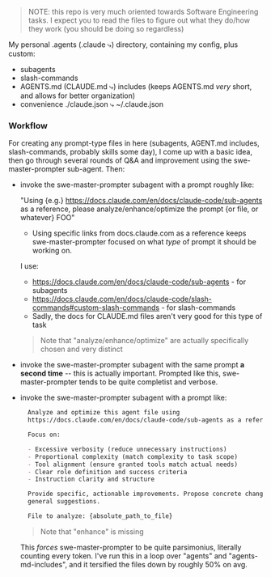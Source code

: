 > NOTE: this repo is very much oriented towards Software Engineering tasks. I
> expect you to read the files to figure out what they do/how they work (you
> should be doing so regardless)

My personal .agents (.claude ⤷) directory, containing my config, plus custom:

- subagents
- slash-commands
- AGENTS.md (CLAUDE.md ⤷) includes (keeps AGENTS.md *very* short, and allows for
  better organization)
- convenience ./claude.json ⤷ ~/.claude.json

### Workflow

For creating any prompt-type files in here (subagents, AGENT.md includes,
slash-commands, probably skills some day), I come up with a basic idea, then go
through several rounds of Q&A and improvement using the swe-master-prompter
sub-agent. Then:

- invoke the swe-master-prompter subagent with a prompt roughly like:

  "Using {e.g.} https://docs.claude.com/en/docs/claude-code/sub-agents as a
  reference, please analyze/enhance/optimize the prompt {or file, or whatever}
  FOO"

  - Using specific links from docs.claude.com as a reference keeps
  swe-master-prompter focused on what *type* of prompt it should be working on.

  I use:

  - https://docs.claude.com/en/docs/claude-code/sub-agents - for subagents
  - https://docs.claude.com/en/docs/claude-code/slash-commands#custom-slash-commands - for slash-commands
  - Sadly, the docs for CLAUDE.md files aren't very good for this type of task

  > Note that "analyze/enhance/optimize" are actually specifically chosen and
    very distinct
- invoke the swe-master-prompter subagent with the same prompt **a second time**
  -- this is actually important. Prompted like this, swe-master-prompter tends to
  be quite completist and verbose.
- invoke the swe-master-prompter subagent with a prompt like:

  ```markdown
    Analyze and optimize this agent file using
    https://docs.claude.com/en/docs/claude-code/sub-agents as a reference.

    Focus on:

    - Excessive verbosity (reduce unnecessary instructions)
    - Proportional complexity (match complexity to task scope)
    - Tool alignment (ensure granted tools match actual needs)
    - Clear role definition and success criteria
    - Instruction clarity and structure

    Provide specific, actionable improvements. Propose concrete changes rather than
    general suggestions.

    File to analyze: {absolute_path_to_file}
  ```

  > Note that "enhance" is missing

  This *forces* swe-master-prompter to be quite parsimonius, literally counting
  every token. I've run this in a loop over "agents" and "agents-md-includes",
  and it tersified the files down by roughly 50% on avg.
